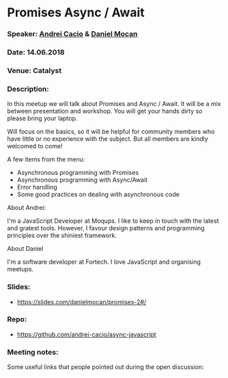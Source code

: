 # Promises Async / Await

### Speaker: [Andrei Cacio](https://github.com/andrei-cacio) & [Daniel Mocan](https://github.com/danielmocan)
### Date: 14.06.2018
### Venue: Catalyst
### Description:
In this meetup we will talk about Promises and Async / Await. It will be a mix between presentation and workshop. You will get your hands dirty so please bring your laptop.

Will focus on the basics, so it will be helpful for community members who have little or no experience with the subject. But all members are kindly welcomed to come!

A few items from the menu:
- Asynchronous programming with Promises
- Asynchronous programming with Async/Await
- Error handling
- Some good practices on dealing with asynchronous code

About Andrei:

I'm a JavaScript Developer at Moqups. I like to keep in touch with the latest and gratest tools. However, I favour design patterns and programming principles over the shiniest framework.

About Daniel

I'm a software developer at Fortech. I love JavaScript and organising meetups.

### Slides: 
* https://slides.com/danielmocan/promises-2#/

### Repo:
  * https://github.com/andrei-cacio/async-javascript

### Meeting notes:

Some useful links that people pointed out during the open discussion:
